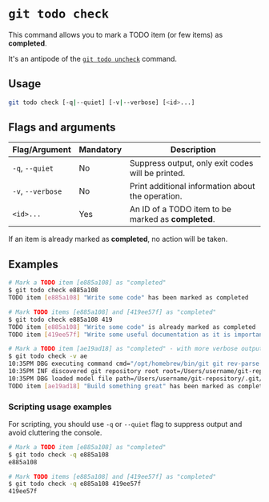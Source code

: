 # `git todo check`

This command allows you to mark a TODO item (or few items) as **completed**.

It's an antipode of the [`git todo uncheck`](./uncheck.md) command.

## Usage

```bash
git todo check [-q|--quiet] [-v|--verbose] [<id>...]
```

## Flags and arguments

| Flag/Argument     | Mandatory | Description                                         |
| ----------------- | --------- | --------------------------------------------------- |
| `-q`, `--quiet`   | No        | Suppress output, only exit codes will be printed.   |
| `-v`, `--verbose` | No        | Print additional information about the operation.   |
| `<id>...`         | Yes       | An ID of a TODO item to be marked as **completed**. |

If an item is already marked as **completed**, no action will be taken.

## Examples

```bash
# Mark a TODO item [e885a108] as "completed"
$ git todo check e885a108
TODO item [e885a108] "Write some code" has been marked as completed

# Mark TODO items [e885a108] and [419ee57f] as "completed"
$ git todo check e885a108 419
TODO item [e885a108] "Write some code" is already marked as completed
TODO item [419ee57f] "Write some useful documentation as it is important" has been marked as completed

# Mark a TODO item [ae19ad18] as "completed" - with more verbose output.
$ git todo check -v ae
10:35PM DBG executing command cmd="/opt/homebrew/bin/git git rev-parse --show-toplevel"
10:35PM INF discovered git repository root root=/Users/username/git-repository
10:35PM DBG loaded model file path=/Users/username/git-repository/.git/TODO
TODO item [ae19ad18] "Build something great" has been marked as completed
```

### Scripting usage examples

For scripting, you should use `-q` or `--quiet` flag to suppress output and avoid cluttering the console.

```bash
# Mark a TODO item [e885a108] as "completed"
$ git todo check -q e885a108
e885a108

# Mark TODO items [e885a108] and [419ee57f] as "completed"
$ git todo check -q e885a108 419ee57f
419ee57f
```
